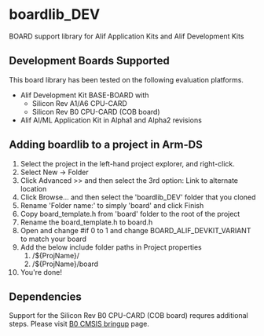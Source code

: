 # boardlib_DEV

BOARD support library for Alif Application Kits and Alif Development Kits

## Development Boards Supported

This board library has been tested on the following evaluation platforms.
- Alif Development Kit BASE-BOARD with
  - Silicon Rev A1/A6 CPU-CARD
  - Silicon Rev B0 CPU-CARD (COB board)
- Alif AI/ML Application Kit in Alpha1 and Alpha2 revisions

## Adding boardlib to a project in Arm-DS

1. Select the project in the left-hand project explorer, and right-click.
2. Select New -> Folder
3. Click Advanced >> and then select the 3rd option: Link to alternate location
4. Click Browse... and then select the 'boardlib_DEV' folder that you cloned
5. Rename 'Folder name:' to simply 'board' and click Finish
6. Copy board_template.h from 'board' folder to the root of the project
7. Rename the board_template.h to board.h
8. Open and change #if 0 to 1 and change BOARD_ALIF_DEVKIT_VARIANT to match your board
9. Add the below include folder paths in Project properties
    1. /${ProjName}/
    2. /${ProjName}/board
10. You're done!

## Dependencies

Support for the Silicon Rev B0 CPU-CARD (COB board) requres additional steps. Please visit [B0 CMSIS bringup](https://alifsemi.atlassian.net/l/cp/F7kMD1SF) page.

